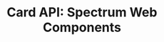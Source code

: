 ---
layout: api.njk
title: 'Card API: Spectrum Web Components'
displayName: Card
componentName: card
tags:
  - component-api
---